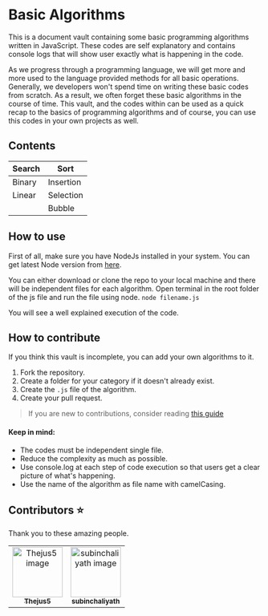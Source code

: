 # Basic Algorithms
This is a document vault containing some basic programming algorithms written in JavaScript. These codes are self explanatory and contains console logs that will show user exactly what is happening in the code. 

As we progress through a programming language, we will get more and more used to the language provided methods for all basic operations. Generally, we developers won't spend time on writing these basic codes from scratch. As a result, we often forget these basic algorithms in the course of time. 
This vault, and the codes within can be used as a quick recap to the basics of programming algorithms and of course, you can use this codes in your own projects as well.

## Contents

| Search | Sort |
| ------ | ---- |
| Binary | Insertion |
| Linear | Selection |
|        | Bubble    |

## How to use
First of all, make sure you have NodeJs installed in your system. You can get latest Node version from [here](https://nodejs.org/en/download/).

You can either download or clone the repo to your local machine and there will be independent files for each algorithm. Open terminal in the root folder of the js file and run the file using node. `node filename.js`

You will see a well explained execution of the code.

## How to contribute
If you think this vault is incomplete, you can add your own algorithms to it. 

1. Fork the repository.
2. Create a folder for your category if it doesn't already exist.
3. Create the `.js` file of the algorithm.
4. Create your pull request.

> If you are new to contributions, consider reading [this guide](https://www.dataschool.io/how-to-contribute-on-github/)

#### Keep in mind:
* The codes must be independent single file.
* Reduce the complexity as much as possible.
* Use console.log at each step of code execution so that users get a clear picture of what's happening.
* Use the name of the algorithm as file name with camelCasing.

## Contributors :star:
Thank you to these amazing people.


<table>
  <tr>
    <td align="center"><a href="https://github.com/Thejus5"><img src="https://avatars.githubusercontent.com/u/71311417?s=400&u=76d12ce940d1de4bc2c87804bf01b26809e713b7&v=4" width="100px;" alt="Thejus5 image"/><br /><sub><b>Thejus5</b></sub></a></td>
    <td align="center"><a href="https://github.com/subinchaliyath"><img src="https://avatars.githubusercontent.com/u/64072829?s=400&v=4" width="100px;" alt="subinchaliyath image"/><br /><sub><b>subinchaliyath</b></sub></a></td>
  
  </tr>
</table>
